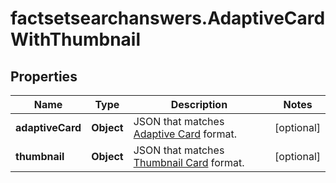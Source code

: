 # factsetsearchanswers.AdaptiveCardWithThumbnail

## Properties

Name | Type | Description | Notes
------------ | ------------- | ------------- | -------------
**adaptiveCard** | **Object** | JSON that matches [Adaptive Card](https://adaptivecards.io/explorer/) format. | [optional] 
**thumbnail** | **Object** | JSON that matches [Thumbnail Card](https://docs.microsoft.com/en-us/microsoftteams/platform/task-modules-and-cards/cards/cards-reference#thumbnail-card) format. | [optional] 


